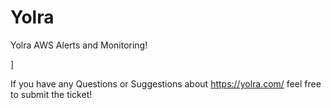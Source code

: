 # Yolra
Yolra AWS Alerts and Monitoring!

[](https://d1.awsstatic.com/events/aws-hosted-events/2019/APAC/modern%20applications/bannermasthead-v3.1ba6a781ac6b995c915ab1a527fe335008b72eca.gif)]


If you have any Questions or Suggestions about https://yolra.com/ feel free to submit the ticket!
